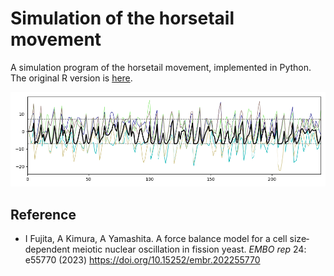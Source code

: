 # Simulation of the horsetail movement
A simulation program of the horsetail movement, implemented in Python.
The original R version is [here](https://github.com/ikumi-fujita/horsetail).

<img src="result.png" alt="horsetail result" width="640"/>

## Reference
- I Fujita, A Kimura, A Yamashita. A force balance model for a cell size‐dependent meiotic nuclear oscillation in fission yeast. _EMBO rep_ 24: e55770 (2023) https://doi.org/10.15252/embr.202255770
